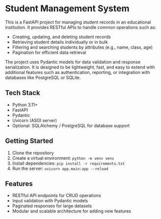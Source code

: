 # Student Management System

This is a FastAPI project for managing student records in an educational institution. 
It provides RESTful APIs to handle common operations such as:

- Creating, updating, and deleting student records
- Retrieving student details individually or in bulk
- Filtering and searching students by attributes (e.g., name, class, age)
- Pagination for efficient data retrieval

The project uses Pydantic models for data validation and response serialization. 
It is designed to be lightweight, fast, and easy to extend with additional features such as authentication, reporting, or integration with databases like PostgreSQL or SQLite.

## Tech Stack
- Python 3.11+
- FastAPI
- Pydantic
- Uvicorn (ASGI server)
- Optional: SQLAlchemy / PostgreSQL for database support

## Getting Started
1. Clone the repository
2. Create a virtual environment: `python -m venv venv`
3. Install dependencies: `pip install -r requirements.txt`
4. Run the server: `uvicorn app.main:app --reload`

## Features
- RESTful API endpoints for CRUD operations
- Input validation with Pydantic models
- Paginated responses for large datasets
- Modular and scalable architecture for adding new features
